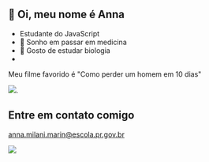 ## 👋 Oi, meu nome é Anna ##
- Estudante do JavaScript
- 🩵 Sonho em passar em medicina
- 📘 Gosto de estudar biologia
- 
Meu filme favorido é "Como perder um homem em 10 dias"

![](https://tenor.com/pt-BR/view/you-let-it-die-kate-hudson-plant-angry-gif-12143376).

## Entre em contato comigo ##
anna.milani.marin@escola.pr.gov.br


![](https://tenor.com/pt-BR/view/movies-excited-yes-win-winning-gif-14851522)
